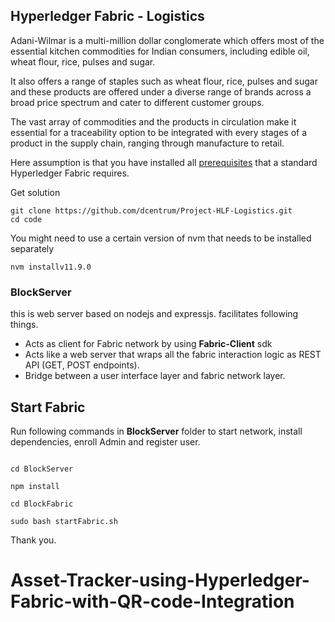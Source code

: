 ## Hyperledger Fabric - Logistics

Adani-Wilmar is a multi-million dollar conglomerate which offers most of the essential kitchen commodities for Indian consumers, including edible oil, wheat flour, rice, pulses and sugar.

It also offers a range of staples such as wheat flour, rice, pulses and sugar and these products are offered under a diverse range of brands across a broad price spectrum and cater to different customer groups.

The vast array of commodities and the products in circulation make it essential for a traceability option to be integrated with every stages of a product in the supply chain, ranging through manufacture to retail.


Here assumption is that you have installed all [prerequisites](https://hyperledger-fabric.readthedocs.io/en/release-1.3/prereqs.html) that a standard Hyperledger Fabric requires.

Get solution
```
git clone https://github.com/dcentrum/Project-HLF-Logistics.git
cd code
```

You might need to use a certain version of nvm that needs to be installed separately
```
nvm installv11.9.0
```
### BlockServer
this is web server based on nodejs and expressjs. facilitates following things.
* Acts as client for Fabric network by using **Fabric-Client** sdk
* Acts like a web server that wraps all the fabric interaction logic as REST API (GET, POST endpoints).
* Bridge between a user interface layer and fabric network layer.


## Start Fabric
Run following commands in **BlockServer** folder to start network, install dependencies, enroll Admin and register user.

```

cd BlockServer

npm install

cd BlockFabric

sudo bash startFabric.sh

```

<!-- ## Start Web server
Run following commands in **BlockServer** folder to start the web server

```
node app.js
```

## Stop the network
To stop network after testing, run the given commands in **BlockFabric** folder
```
cd BlockFabric

./stop.sh
OR
ctrl+C (incase docker-compose up is used)
```

## Kill the network
To kill the complete network, use the **./teardown.sh** in **BlockFabric** folder

```
cd BlockFabric

./teardown.sh
``` -->


Thank you.
# Asset-Tracker-using-Hyperledger-Fabric-with-QR-code-Integration
